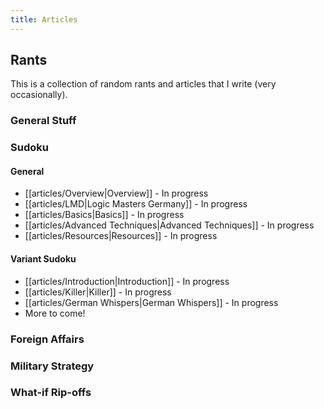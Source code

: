 ```yaml
---
title: Articles
---
```


## Rants
This is a collection of random rants and articles that I write (very occasionally).


### General Stuff







### Sudoku
#### General
- [[articles/Overview|Overview]] - In progress
- [[articles/LMD|Logic Masters Germany]] - In progress
- [[articles/Basics|Basics]] - In progress
- [[articles/Advanced Techniques|Advanced Techniques]] - In progress
- [[articles/Resources|Resources]] - In progress

#### Variant Sudoku
- [[articles/Introduction|Introduction]] - In progress
- [[articles/Killer|Killer]] - In progress
- [[articles/German Whispers|German Whispers]] - In progress
- More to come!





### Foreign Affairs






### Military Strategy







### What-if Rip-offs





















